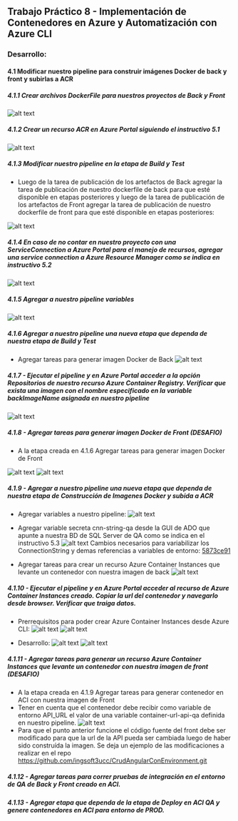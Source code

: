## Trabajo Práctico 8 - Implementación de Contenedores en Azure y Automatización con Azure CLI

### Desarrollo:

#### 4.1 Modificar nuestro pipeline para construir imágenes Docker de back y front y subirlas a ACR

##### 4.1.1 Crear archivos DockerFile para nuestros proyectos de Back y Front

![alt text](image.png)

##### 4.1.2 Crear un recurso ACR en Azure Portal siguiendo el instructivo 5.1

![alt text](image-1.png)

##### 4.1.3 Modificar nuestro pipeline en la etapa de Build y Test

- Luego de la tarea de publicación de los artefactos de Back agregar la tarea de publicación de nuestro dockerfile de back para que esté disponible en etapas posteriores y luego de la tarea de publicación de los artefactos de Front agregar la tarea de publicación de nuestro dockerfile de front para que esté disponible en etapas posteriores:

![alt text](image-2.png)

##### 4.1.4 En caso de no contar en nuestro proyecto con una ServiceConnection a Azure Portal para el manejo de recursos, agregar una service connection a Azure Resource Manager como se indica en instructivo 5.2

![alt text](image-3.png)

##### 4.1.5 Agregar a nuestro pipeline variables

![alt text](image-4.png)

##### 4.1.6 Agregar a nuestro pipeline una nueva etapa que dependa de nuestra etapa de Build y Test

- Agregar tareas para generar imagen Docker de Back
  ![alt text](image-5.png)

##### 4.1.7 - Ejecutar el pipeline y en Azure Portal acceder a la opción Repositorios de nuestro recurso Azure Container Registry. Verificar que exista una imagen con el nombre especificado en la variable backImageName asignada en nuestro pipeline

![alt text](image-6.png)

##### 4.1.8 - Agregar tareas para generar imagen Docker de Front (DESAFIO)

- A la etapa creada en 4.1.6 Agregar tareas para generar imagen Docker de Front

![alt text](image-8.png)
![alt text](image-7.png)

##### 4.1.9 - Agregar a nuestro pipeline una nueva etapa que dependa de nuestra etapa de Construcción de Imagenes Docker y subida a ACR

- Agregar variables a nuestro pipeline:
  ![alt text](image-9.png)

- Agregar variable secreta cnn-string-qa desde la GUI de ADO que apunte a nuestra BD de SQL Server de QA como se indica en el instructivo 5.3
  ![alt text](image-10.png)
  Cambios necesarios para variabilizar los ConnectionString y demas referencias a variables de entorno: [5873ce91](https://dev.azure.com/maximolr/Angular%20-%20Unit%20and%20Integration%20Tests/_git/Angular%20-%20Unit%20and%20Integration%20Tests/commit/5873ce917c316514d261d7fa92a5e5b125546bab?refName=refs%2Fheads%2Fmain)

- Agregar tareas para crear un recurso Azure Container Instances que levante un contenedor con nuestra imagen de back
  ![alt text](image-11.png)

##### 4.1.10 - Ejecutar el pipeline y en Azure Portal acceder al recurso de Azure Container Instances creado. Copiar la url del contenedor y navegarlo desde browser. Verificar que traiga datos.

- Prerrequisitos para poder crear Azure Container Instances desde Azure CLI:
  ![alt text](image-12.png)
  ![alt text](image-13.png)

- Desarrollo:
![alt text](image-14.png)
![alt text](image-15.png)

##### 4.1.11 - Agregar tareas para generar un recurso Azure Container Instances que levante un contenedor con nuestra imagen de front (DESAFIO)

- A la etapa creada en 4.1.9 Agregar tareas para generar contenedor en ACI con nuestra imagen de Front
- Tener en cuenta que el contenedor debe recibir como variable de entorno API_URL el valor de una variable container-url-api-qa definida en nuestro pipeline.
![alt text](image-16.png)
- Para que el punto anterior funcione el código fuente del front debe ser modificado para que la url de la API pueda ser cambiada luego de haber sido construída la imagen. Se deja un ejemplo de las modificaciones a realizar en el repo https://github.com/ingsoft3ucc/CrudAngularConEnvironment.git

##### 4.1.12 - Agregar tareas para correr pruebas de integración en el entorno de QA de Back y Front creado en ACI.

##### 4.1.13 - Agregar etapa que dependa de la etapa de Deploy en ACI QA y genere contenedores en ACI para entorno de PROD.
